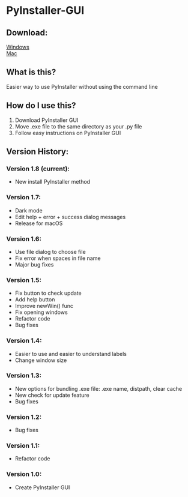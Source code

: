 # PyInstaller-GUI

## Download:
[Windows](https://github.com/jasonli0616/PyInstaller-GUI/raw/main/PyInstaller%20GUI%20(windows).zip)\
[Mac](https://github.com/jasonli0616/PyInstaller-GUI/raw/main/PyInstaller%20GUI%20(mac).zip)

## What is this?
Easier way to use PyInstaller without using the command line

## How do I use this?
1. Download PyInstaller GUI
2. Move .exe file to the same directory as your .py file
3. Follow easy instructions on PyInstaller GUI

## Version History:
### Version 1.8 (current):
- New install PyInstaller method
### Version 1.7:
- Dark mode
- Edit help + error + success dialog messages
- Release for macOS
### Version 1.6:
- Use file dialog to choose file
- Fix error when spaces in file name
- Major bug fixes
### Version 1.5:
- Fix button to check update
- Add help button
- Improve newWin() func
- Fix opening windows
- Refactor code
- Bug fixes
### Version 1.4:
- Easier to use and easier to understand labels
- Change window size
### Version 1.3:
- New options for bundling .exe file: .exe name, distpath, clear cache
- New check for update feature
- Bug fixes
### Version 1.2:
- Bug fixes
### Version 1.1:
- Refactor code
### Version 1.0:
- Create PyInstaller GUI
